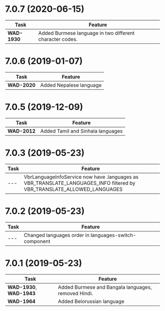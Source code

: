 # 7.0.7 (2020-06-15)

| Task | Feature |
| ---- | ---- |
| **WAD-1930** | Added Burmese language in two different character codes. |


# 7.0.6 (2019-01-07)

| Task | Feature |
| ---- | ---- |
| **WAD-2020** | Added Nepalese language |


# 7.0.5 (2019-12-09)

| Task | Feature |
| ---- | ---- |
| **WAD-2012** | Added Tamil and Sinhala languages |


# 7.0.3 (2019-05-23)

| Task | Feature |
| ---- | ---- |
| --- | VbrLanguageInfoService now have .languages as VBR_TRANSLATE_LANGUAGES_INFO filtered by VBR_TRANSLATE_ALLOWED_LANGUAGES |

# 7.0.2 (2019-05-23)

| Task | Feature |
| ---- | ---- |
| --- | Changed languages order in languages-switch-component|


# 7.0.1 (2019-05-23)

| Task | Feature |
| ---- | ---- |
| **WAD-1930**, **WAD-1943** | Added Burmese and Bangala languages, removed Hindi. |
| **WAD-1964** | Added Belorussian language |
